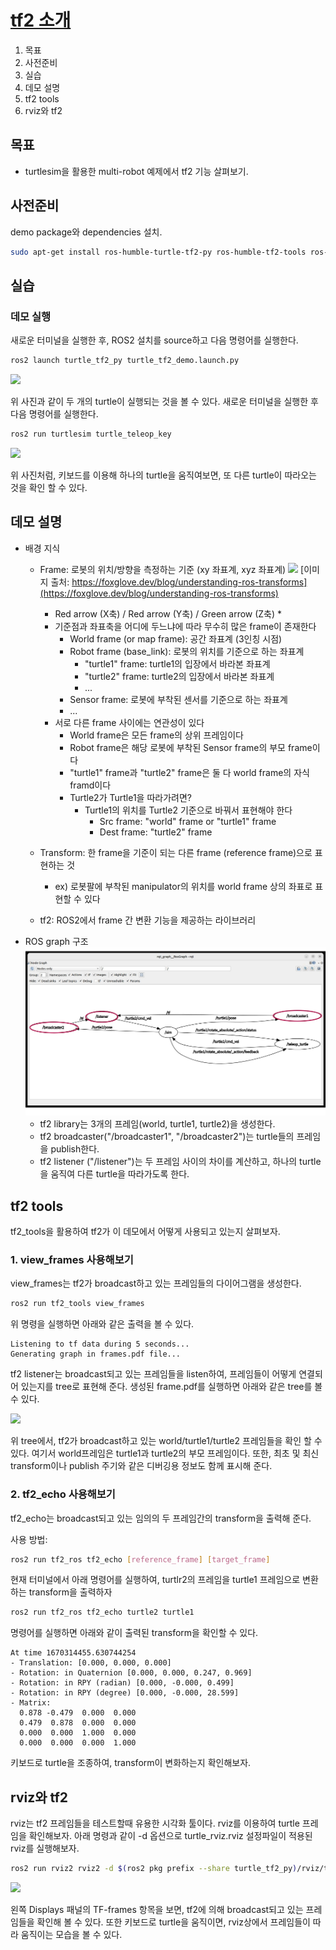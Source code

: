 
# [tf2 소개](https://docs.ros.org/en/humble/Tutorials/Intermediate/Tf2/Introduction-To-Tf2.html)
1. 목표
1. 사전준비
1. 실습
1. 데모 설명
1. tf2 tools
1. rviz와 tf2

## 목표
* turtlesim을 활용한 multi-robot 예제에서 tf2 기능 살펴보기.
## 사전준비
demo package와 dependencies 설치.

```bash
sudo apt-get install ros-humble-turtle-tf2-py ros-humble-tf2-tools ros-humble-tf-transformations
```

## 실습
### 데모 실행
새로운 터미널을 실행한 후, ROS2 설치를 source하고 다음 명령어를 실행한다.

```bash
ros2 launch turtle_tf2_py turtle_tf2_demo.launch.py
```

![](https://docs.ros.org/en/humble/_images/turtlesim_follow1.png)

위 사진과 같이 두 개의 turtle이 실행되는 것을 볼 수 있다.
새로운 터미널을 실행한 후 다음 명령어를 실행한다.
```bash
ros2 run turtlesim turtle_teleop_key
```

![](https://docs.ros.org/en/humble/_images/turtlesim_follow2.png)

위 사진처럼, 키보드를 이용해 하나의 turtle을 움직여보면, 또 다른 turtle이 따라오는 것을 확인 할 수 있다. 

## 데모 설명
* 배경 지식
  * Frame: 로봇의 위치/방향을 측정하는 기준 (xy 좌표계, xyz 좌표계)
    ![](https://foxglove.dev/images/blog/understanding-ros-transforms/sensors.webp)
    [이미지 출처: https://foxglove.dev/blog/understanding-ros-transforms](https://foxglove.dev/blog/understanding-ros-transforms)

    * Red arrow (X축) / Red arrow (Y축) / Green arrow (Z축)    * 
    * 기준점과 좌표축을 어디에 두느냐에 따라 무수히 많은 frame이 존재한다
      * World frame (or map frame): 공간 좌표계 (3인칭 시점)
      * Robot frame (base_link): 로봇의 위치를 기준으로 하는 좌표계
        * "turtle1" frame: turtle1의 입장에서 바라본 좌표계
        * "turtle2" frame: turtle2의 입장에서 바라본 좌표계
        * ...
      * Sensor frame: 로봇에 부착된 센서를 기준으로 하는 좌표계
      * ...
    * 서로 다른 frame 사이에는 연관성이 있다
      * World frame은 모든 frame의 상위 프레임이다
      * Robot frame은 해당 로봇에 부착된 Sensor frame의 부모 frame이다
      * "turtle1" frame과 "turtle2" frame은 둘 다 world frame의 자식 framd이다 
      * Turtle2가 Turtle1을 따라가려면?
        * Turtle1의 위치를 Turtle2 기준으로 바꿔서 표현해야 한다
          * Src frame: "world" frame or "turtle1" frame
          * Dest frame: "turtle2" frame
  * Transform: 한 frame을 기준이 되는 다른 frame (reference frame)으로 표현하는 것
    * ex) 로봇팔에 부착된 manipulator의 위치를  world frame 상의 좌표로 표현할 수 있다
  
  * tf2: ROS2에서 frame 간 변환 기능을 제공하는 라이브러리 
* ROS graph 구조
  ![](../../img/tf2_demo_graph.jpg) 
  * tf2 library는 3개의 프레임(world, turtle1, turtle2)을 생성한다. 
  * tf2 broadcaster("/broadcaster1", "/broadcaster2")는 turtle들의 프레임을 publish한다.
  * tf2 listener ("/listener")는 두 프레임 사이의 차이를 계산하고, 하나의 turtle을 움직여 다른 turtle을 따라가도록 한다. 

## tf2 tools
tf2_tools을 활용하여 tf2가 이 데모에서 어떻게 사용되고 있는지 살펴보자.

### 1. view_frames 사용해보기
view_frames는 tf2가 broadcast하고 있는 프레임들의 다이어그램을 생성한다.

```bash
ros2 run tf2_tools view_frames
```

위 명령을 실행하면 아래와 같은 출력을 볼 수 있다.

```
Listening to tf data during 5 seconds...
Generating graph in frames.pdf file...
```
tf2 listener는 broadcast되고 있는 프레임들을 listen하여, 프레임들이 어떻게 연결되어 있는지를 tree로 표현해 준다. 생성된 frame.pdf를 실행하면 아래와 같은 tree를 볼 수 있다.

![](https://docs.ros.org/en/humble/_images/turtlesim_frames.png)

위 tree에서, tf2가 broadcast하고 있는 world/turtle1/turtle2 프레임들을 확인 할 수 있다. 여기서 world프레임은 turtle1과 turtle2의 부모 프레임이다. 또한, 최초 및 최신 transform이나 publish 주기와 같은 디버깅용 정보도 함께 표시해 준다.

### 2. tf2_echo 사용해보기

tf2_echo는 broadcast되고 있는 임의의 두 프레임간의 transform을 출력해 준다.

사용 방법:
```bash
ros2 run tf2_ros tf2_echo [reference_frame] [target_frame]
```

현재 터미널에서 아래 명령어를 실행하여, turtlr2의 프레임을 turtle1 프레임으로 변환하는 transform을 출력하자

```bash
ros2 run tf2_ros tf2_echo turtle2 turtle1
```

명령어를 실행하면 아래와 같이 출력된 transform을 확인할 수 있다.

```
At time 1670314455.630744254
- Translation: [0.000, 0.000, 0.000]
- Rotation: in Quaternion [0.000, 0.000, 0.247, 0.969]
- Rotation: in RPY (radian) [0.000, -0.000, 0.499]
- Rotation: in RPY (degree) [0.000, -0.000, 28.599]
- Matrix:
  0.878 -0.479  0.000  0.000
  0.479  0.878  0.000  0.000
  0.000  0.000  1.000  0.000
  0.000  0.000  0.000  1.000
```

키보드로 turtle을 조종하여, transform이 변화하는지 확인해보자.

## rviz와 tf2

rviz는 tf2 프레임들을 테스트할때 유용한 시각화 툴이다. rviz를 이용하여 turtle 프레임을 확인해보자. 아래 명령과 같이 -d 옵션으로 turtle_rviz.rviz 설정파일이 적용된 rviz를 실행해보자.

```bash
ros2 run rviz2 rviz2 -d $(ros2 pkg prefix --share turtle_tf2_py)/rviz/turtle_rviz.rviz
```

![](https://docs.ros.org/en/humble/_images/turtlesim_rviz1.png)

왼쪽 Displays 패널의 TF-frames 항목을 보면, tf2에 의해 broadcast되고 있는 프레임들을 확인해 볼 수 있다. 또한 키보드로 turtle을 움직이면, rviz상에서 프레임들이 따라 움직이는 모습을 볼 수 있다.
